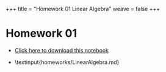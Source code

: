 +++
title = "Homework 01 Linear Algebra"
weave = false
+++

# Homework 01

- [Click here to download this notebook](LinearAlgebra.ipynb)
  
- \textinput{homeworks/LinearAlgebra.md}